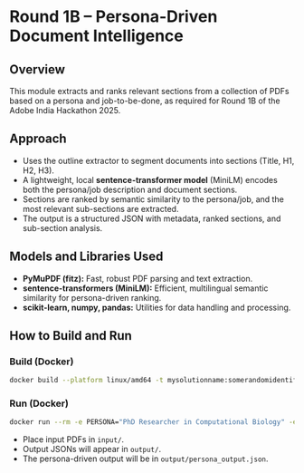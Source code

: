 # Round 1B – Persona-Driven Document Intelligence

## Overview
This module extracts and ranks relevant sections from a collection of PDFs based on a persona and job-to-be-done, as required for Round 1B of the Adobe India Hackathon 2025.

## Approach
- Uses the outline extractor to segment documents into sections (Title, H1, H2, H3).
- A lightweight, local **sentence-transformer model** (MiniLM) encodes both the persona/job description and document sections.
- Sections are ranked by semantic similarity to the persona/job, and the most relevant sub-sections are extracted.
- The output is a structured JSON with metadata, ranked sections, and sub-section analysis.

## Models and Libraries Used
- **PyMuPDF (fitz):** Fast, robust PDF parsing and text extraction.
- **sentence-transformers (MiniLM):** Efficient, multilingual semantic similarity for persona-driven ranking.
- **scikit-learn, numpy, pandas:** Utilities for data handling and processing.

## How to Build and Run

### Build (Docker)
```sh
docker build --platform linux/amd64 -t mysolutionname:somerandomidentifier .
```

### Run (Docker)
```sh
docker run --rm -e PERSONA="PhD Researcher in Computational Biology" -e JOB="Prepare a comprehensive literature review..." -v $(pwd)/input:/app/input -v $(pwd)/output:/app/output --network none mysolutionname:somerandomidentifier
```
- Place input PDFs in `input/`.
- Output JSONs will appear in `output/`.
- The persona-driven output will be in `output/persona_output.json`. 